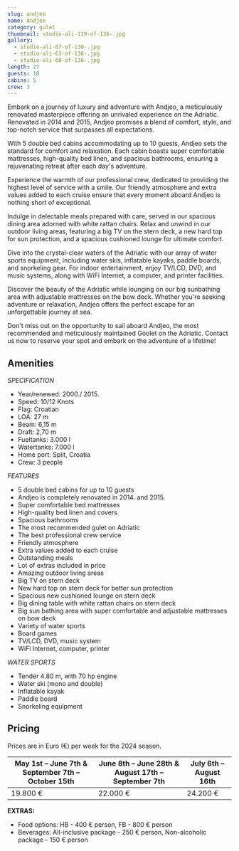 ```yaml
---
slug: andjeo
name: Andjeo
category: gulet
thumbnail: studio-ali-119-of-136-.jpg
gallery:
  - studio-ali-67-of-136-.jpg
  - studio-ali-63-of-136-.jpg
  - studio-ali-60-of-136-.jpg
length: 27
guests: 10
cabins: 5
crew: 3
---
```

<!--StartFragment-->

Embark on a journey of luxury and adventure with Andjeo, a meticulously renovated masterpiece offering an unrivaled experience on the Adriatic. Renovated in 2014 and 2015, Andjeo promises a blend of comfort, style, and top-notch service that surpasses all expectations.

With 5 double bed cabins accommodating up to 10 guests, Andjeo sets the standard for comfort and relaxation. Each cabin boasts super comfortable mattresses, high-quality bed linen, and spacious bathrooms, ensuring a rejuvenating retreat after each day's adventure.

Experience the warmth of our professional crew, dedicated to providing the highest level of service with a smile. Our friendly atmosphere and extra values added to each cruise ensure that every moment aboard Andjeo is nothing short of exceptional.

Indulge in delectable meals prepared with care, served in our spacious dining area adorned with white rattan chairs. Relax and unwind in our outdoor living areas, featuring a big TV on the stern deck, a new hard top for sun protection, and a spacious cushioned lounge for ultimate comfort.

Dive into the crystal-clear waters of the Adriatic with our array of water sports equipment, including water skis, inflatable kayaks, paddle boards, and snorkeling gear. For indoor entertainment, enjoy TV/LCD, DVD, and music systems, along with WiFi Internet, a computer, and printer facilities.

Discover the beauty of the Adriatic while lounging on our big sunbathing area with adjustable mattresses on the bow deck. Whether you're seeking adventure or relaxation, Andjeo offers the perfect escape for an unforgettable journey at sea.

Don't miss out on the opportunity to sail aboard Andjeo, the most recommended and meticulously maintained Goolet on the Adriatic. Contact us now to reserve your spot and embark on the adventure of a lifetime!

<!--EndFragment-->

## Amenities

<!--StartFragment-->

*SPECIFICATION*

* Year/renewed: 2000./ 2015.
* Speed: 10/12 Knots
* Flag: Croatian
* LOA: 27 m
* Beam: 6,15 m 
* Draft: 2,70 m 
* Fueltanks: 3.000 l
* Watertanks: 7.000 l
* Home port: Split, Croatia
* Crew: 3 people

*FEATURES*

* 5 double bed cabins for up to 10 guests
* Andjeo is completely renovated in 2014. and 2015.
* Super comfortable bed mattresses
* High-quality bed linen and covers
* Spacious bathrooms
* The most recommended gulet on Adriatic
* The best professional crew service
* Friendly atmosphere
* Extra values added to each cruise
* Outstanding meals
* Lot of extras included in price
* Amazing outdoor living areas
* Big TV on stern deck
* New hard top on stern deck for better sun protection
* Spacious new cushioned lounge on stern deck
* Big dining table with white rattan chairs on stern deck
* Big sun bathing area with super comfortable and adjustable mattresses on bow deck
* Variety of water sports
* Board games
* TV/LCD, DVD, music system
* WiFi Internet, computer, printer

*WATER SPORTS*

* Tender 4.80 m, with 70 hp engine
* Water ski (mono and double)
* Inflatable kayak
* Paddle board
* Snorkeling equipment

<!--EndFragment-->

## Pricing

<!--StartFragment-->

Prices are in Euro (€) per week for the 2024 season.

| May 1st – June 7th & September 7th – October 15th | June 8th – June 28th & August 17th – September 7th | July 6th – August 16th |
| ------------------------------------------------- | -------------------------------------------------- | ---------------------- |
| 19.800 €                                          | 22.000 €                                           | 24.200 €               |



**EXTRAS:**

* Food options: HB - 400 € person, FB - 800 € person
* Beverages: All-inclusive package - 250 € person, Non-alcoholic package - 150 € person

<!--EndFragment-->
